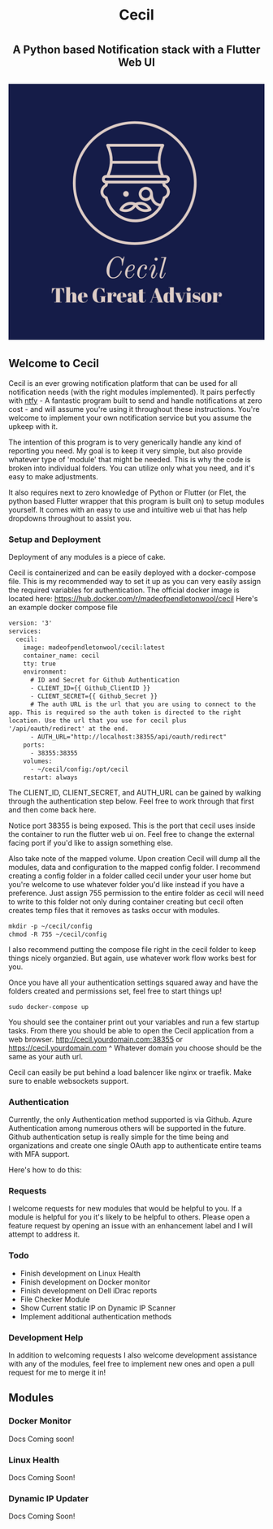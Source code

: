 <h1 align='center'> Cecil <h1>
<h2 align='center'> A Python based Notification stack with a Flutter Web UI <h2> 
<p align="center">
<img src="./images/cecil-logos.jpeg">
</p>

## Welcome to Cecil

Cecil is an ever growing notification platform that can be used for all notification needs (with the right modules implemented). It pairs perfectly with [ntfy](https://ntfy.sh/) - A fantastic program built to send and handle notifications at zero cost - and will assume you're using it throughout these instructions. You're welcome to implement your own notification service but you assume the upkeep with it. 

The intention of this program is to very generically handle any kind of reporting you need. My goal is to keep it very simple, but also provide whatever type of 'module' that might be needed. This is why the code is broken into individual folders. You can utilize only what you need, and it's easy to make adjustments. 

It also requires next to zero knowledge of Python or Flutter (or Flet, the python based Flutter wrapper that this program is built on) to setup modules yourself. It comes with an easy to use and intuitive web ui that has help dropdowns throughout to assist you. 

### Setup and Deployment

Deployment of any modules is a piece of cake.

Cecil is containerized and can be easily deployed with a docker-compose file. This is my recommended way to set it up as you can very easily assign the required variables for authentication. The official docker image is located here:
https://hub.docker.com/r/madeofpendletonwool/cecil
Here's an example docker compose file 

```
version: '3'
services:
  cecil:
    image: madeofpendletonwool/cecil:latest
    container_name: cecil
    tty: true
    environment:
      # ID and Secret for Github Authentication
      - CLIENT_ID={{ Github_ClientID }}
      - CLIENT_SECRET={{ Github_Secret }}
      # The auth URL is the url that you are using to connect to the app. This is required so the auth token is directed to the right location. Use the url that you use for cecil plus '/api/oauth/redirect' at the end. 
      - AUTH_URL="http://localhost:38355/api/oauth/redirect"
    ports:
      - 38355:38355
    volumes:
      - ~/cecil/config:/opt/cecil
    restart: always
```

The CLIENT_ID, CLIENT_SECRET, and AUTH_URL can be gained by walking through the authentication step below. Feel free to work through that first and then come back here.

Notice port 38355 is being exposed. This is the port that cecil uses inside the container to run the flutter web ui on. Feel free to change the external facing port if you'd like to assign something else. 

Also take note of the mapped volume. Upon creation Cecil will dump all the modules, data and configuration to the mapped config folder. I recommend creating a config folder in a folder called cecil under your user home but you're welcome to use whatever folder you'd like instead if you have a preference. Just assign 755 permission to the entire folder as cecil will need to write to this folder not only during container creating but cecil often creates temp files that it removes as tasks occur with modules. 
```
mkdir -p ~/cecil/config
chmod -R 755 ~/cecil/config
```
I also recommend putting the compose file right in the cecil folder to keep things nicely organzied. But again, use whatever work flow works best for you. 

Once you have all your authentication settings squared away and have the folders created and permissions set, feel free to start things up!
```
sudo docker-compose up
```
You should see the container print out your variables and run a few startup tasks. From there you should be able to open the Cecil application from a web browser.
http://cecil.yourdomain.com:38355
or 
https://cecil.yourdomain.com
^ Whatever domain you choose should be the same as your auth url.

Cecil can easily be put behind a load balencer like nginx or traefik. Make sure to enable websockets support.

### Authentication
Currently, the only Authentication method supported is via Github. Azure Authentication among numerous others will be supported in the future. Github authentication setup is really simple for the time being and organizations and create one single OAuth app to authenticate entire teams with MFA support. 

Here's how to do this:


### Requests
I welcome requests for new modules that would be helpful to you. If a module is helpful for you it's likely to be helpful to others. Please open a feature request by opening an issue with an enhancement label and I will attempt to address it. 

### Todo
- Finish development on Linux Health
- Finish development on Docker monitor
- Finish development on Dell iDrac reports
- File Checker Module
- Show Current static IP on Dynamic IP Scanner
- Implement additional authentication methods
### Development Help
In addition to welcoming requests I also welcome development assistance with any of the modules, feel free to implement new ones and open a pull request for me to merge it in!

## Modules

### Docker Monitor
Docs Coming soon!

### Linux Health
Docs Coming Soon!

### Dynamic IP Updater
Docs Coming Soon!